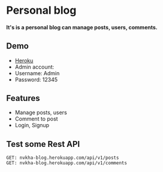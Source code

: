 # Personal blog

#### It's is a personal blog can manage posts, users, comments.


## Demo 
- [Heroku](https://nvkha-blog.herokuapp.com/)
- Admin account:
- Username: Admin
- Password: 12345


## Features
- Manage posts, users
- Comment to post
- Login, Signup

## Test some Rest API
```
GET: nvkha-blog.herokuapp.com/api/v1/posts
GET: nvkha-blog.herokuapp.com/api/v1/comments
```

